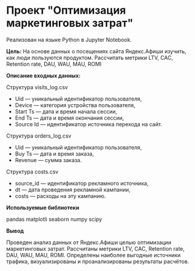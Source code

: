 # Проект "Оптимизация маркетинговых затрат"
Реализован на языке Python в Jupyter Notebook.

**Цель:** На основе данных о посещениях сайта Яндекс.Афиши изучить, как люди пользуются продуктом. Рассчитать метрики LTV, CAC, Retention rate, DAU, WAU, MAU, ROMI

**Описание входных данных:**

Структура visits_log.csv
- Uid — уникальный идентификатор пользователя,
- Device — категория устройства пользователя,
- Start Ts — дата и время начала сессии,
- End Ts — дата и время окончания сессии,
- Source Id — идентификатор источника перехода на сайт.

Структура orders_log.csv
- Uid — уникальный идентификатор пользователя,
- Buy Ts — дата и время заказа,
- Revenue — сумма заказа.

Структура costs.csv
- source_id — идентификатор рекламного источника,
- dt — дата проведения рекламной кампании,
- costs — расходы на эту кампанию.

**Используемые библиотеки**

pandas 
matplotli
seaborn
numpy
scipy

**Вывод**

Проведен анализ данных от Яндекс.Афиши целью оптимизации маркетинговых затрат.
Рассчитаны метрики LTV, CAC, Retention rate, DAU, WAU, MAU, ROMI.
Определены наиболее выгодные источники трафика, визуализированы и проанализированы результаты расчётов.

